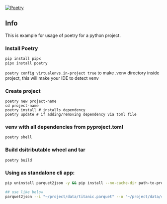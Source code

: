 [![Poetry](https://img.shields.io/endpoint?url=https://python-poetry.org/badge/v0.json)](https://python-poetry.org/)

## Info
This is example for usage of poetry for a python project.

### Install Poetry
```bash
pip install pipx
pipx install poetry
```

`poetry config virtualenvs.in-project true` to make .venv directory inside project, this will make your IDE to detect venv

### Create project
```
poetry new project-name
cd project-name
poetry install # installs dependency
poetry update # if adding/removing dependency via toml file
```

### venv with all dependencies from pyproject.toml
```poetry shell```

### Build dsitributable wheel and tar
```poetry build```

### Using as standalone cli app:

```bash
pip uninstall parquet2json -y && pip install --no-cache-dir path-to-project/dist/parquet2json-0.1.0-py3-none-any.whl

## use like below
parquet2json --i "~/project/data/titanic.parquet" --o "~/project/data/444.json"
```